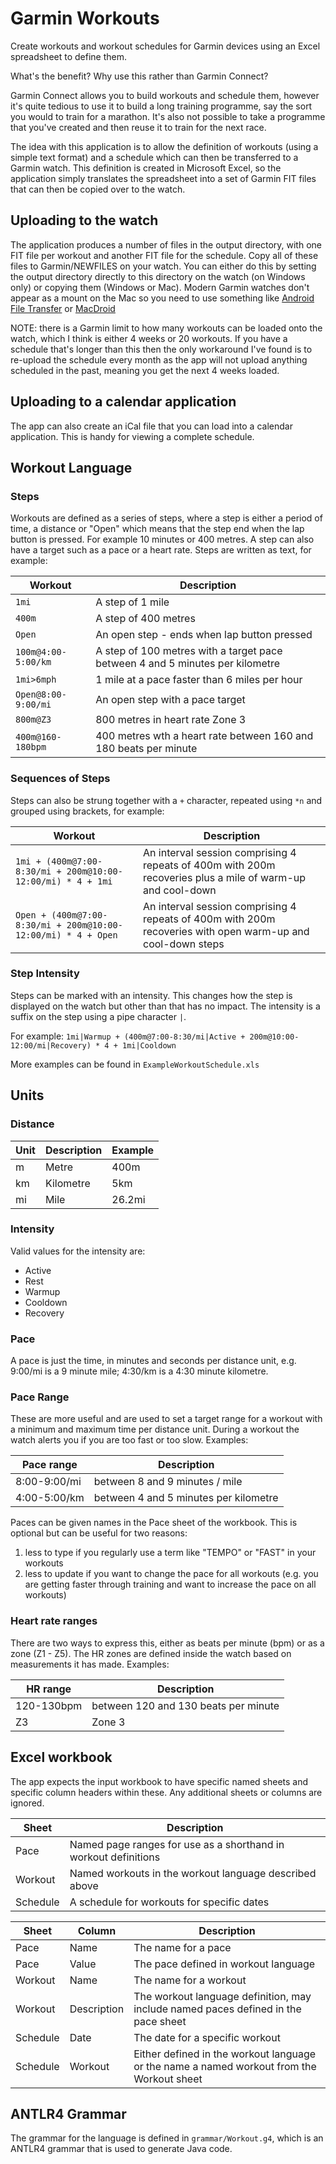 # Garmin Workouts
Create workouts and workout schedules for Garmin devices using an Excel spreadsheet to define them. 

What's the benefit? Why use this rather than Garmin Connect?

Garmin Connect allows you to build workouts and schedule them, however it's quite tedious to use it to build a long 
training programme, say the sort you would to train for a marathon. It's also not possible to take a programme that 
you've created and then reuse it to train for the next race.

The idea with this application is to allow the definition of workouts (using a simple text format) and a schedule 
which can then be transferred to a Garmin watch. This definition is created in Microsoft Excel, so the application 
simply translates the spreadsheet into a set of Garmin FIT files that can then be copied over to the watch.

## Uploading to the watch
The application produces a number of files in the output directory, with one FIT file per workout and another FIT file for the schedule. Copy all of these files to Garmin/NEWFILES on your watch. You can either do this by setting the output directory directly to this directory on the watch (on Windows only) or copying them (Windows or Mac). Modern Garmin watches don't appear as a mount on the Mac so you need to use something like [Android File Transfer](https://android.p2hp.com/filetransfer/index.html) or [MacDroid](https://www.macdroid.app/android-file-transfer/)

NOTE: there is a Garmin limit to how many workouts can be loaded onto the watch, which I think is either 4 weeks or 20 workouts.
If you have a schedule that's longer than this then the only workaround I've found is to re-upload the schedule
every month as the app will not upload anything scheduled in the past, meaning you get the next 4 weeks loaded.

## Uploading to a calendar application
The app can also create an iCal file that you can load into a calendar application. This is handy for viewing a complete 
schedule.

## Workout Language
### Steps
Workouts are defined as a series of steps, where a step is either a period of time, a distance or "Open" which means 
that the step end when the lap button is pressed. For example 10 minutes or 400 metres. A step can also have a target 
such as a pace or a heart rate. Steps are written as text, for example:

| Workout            | Description                                                                   |
|--------------------|-------------------------------------------------------------------------------|
| `1mi`              | A step of 1 mile                                                              |
| `400m`             | A step of 400 metres                                                          |
| `Open`             | An open step - ends when lap button pressed                                   |
| `100m@4:00-5:00/km` | A step of 100 metres with a target pace between 4 and 5 minutes per kilometre |
| `1mi>6mph`         | 1 mile at a pace faster than 6 miles per hour                                 |
| `Open@8:00-9:00/mi` | An open step with a pace target                                               |
| `800m@Z3`            | 800 metres in heart rate Zone 3                                               |
| `400m@160-180bpm`    | 400 metres wth a heart rate between 160 and 180 beats per minute              |

### Sequences of Steps
Steps can also be strung together with a `+` character, repeated using `*n` and grouped using brackets, for example:

| Workout                                                       | Description                                                                                                 |
|---------------------------------------------------------------|-------------------------------------------------------------------------------------------------------------|
| `1mi + (400m@7:00-8:30/mi + 200m@10:00-12:00/mi) * 4 + 1mi`   | An interval session comprising 4 repeats of 400m with 200m recoveries plus a mile of warm-up and cool-down  |
| `Open + (400m@7:00-8:30/mi + 200m@10:00-12:00/mi) * 4 + Open` | An interval session comprising 4 repeats of 400m with 200m recoveries with open warm-up and cool-down steps |

### Step Intensity
Steps can be marked with an intensity. This changes how the step is displayed on the watch but other than that
has no impact. The intensity is a suffix on the step using a pipe character `|`. 

For example:
`1mi|Warmup + (400m@7:00-8:30/mi|Active + 200m@10:00-12:00/mi|Recovery) * 4 + 1mi|Cooldown`

More examples can be found in `ExampleWorkoutSchedule.xls`

## Units
### Distance
| Unit | Description | Example |
| ---- | ----------- |---------|
| m | Metre | 400m    |
| km | Kilometre | 5km     |
| mi | Mile | 26.2mi  |

### Intensity
Valid values for the intensity are:
* Active
* Rest
* Warmup
* Cooldown
* Recovery

### Pace
A pace is just the time, in minutes and seconds per distance unit, e.g. 9:00/mi is a 9 minute mile; 4:30/km is a 4:30 minute kilometre.

### Pace Range
These are more useful and are used to set a target range for a workout with a minimum and maximum time per distance unit. 
During a workout the watch alerts you if you are too fast or too slow. Examples:

| Pace range | Description |
| ---------- | ----------- |
| 8:00-9:00/mi | between 8 and 9 minutes / mile |
| 4:00-5:00/km | between 4 and 5 minutes per kilometre |

Paces can be given names in the Pace sheet of the workbook. This is optional but can be useful for two reasons:
1. less to type if you regularly use a term like "TEMPO" or "FAST" in your workouts
2. less to update if you want to change the pace for all workouts (e.g. you are getting faster through training and want to increase the pace on all workouts)

### Heart rate ranges
There are two ways to express this, either as beats per minute (bpm) or as a zone (Z1 - Z5). The HR zones are defined inside the watch based on measurements it has made. 
Examples:

| HR range | Description |
| ---------- | ----------- |
| 120-130bpm | between 120 and 130 beats per minute |
| Z3 | Zone 3 |

## Excel workbook
The app expects the input workbook to have specific named sheets and specific column headers within these. Any additional 
sheets or columns are ignored.

| Sheet | Description |
| ---- | ----------- |
| Pace | Named page ranges for use as a shorthand in workout definitions |
| Workout | Named workouts in the workout language described above |
| Schedule | A schedule for workouts for specific dates |

| Sheet | Column | Description |
| ---- | ------ | ----------- |
| Pace | Name  | The name for a pace |
| Pace | Value | The pace defined in workout language |
| Workout | Name | The name for a workout |
| Workout | Description | The workout language definition, may include named paces defined in the pace sheet |
| Schedule | Date | The date for a specific workout |
| Schedule | Workout | Either defined in the workout language or the name a named workout from the Workout sheet |

## ANTLR4 Grammar
The grammar for the language is defined in `grammar/Workout.g4`, which is an ANTLR4 grammar that is used to generate
Java code.


